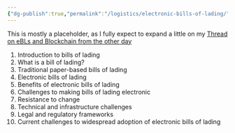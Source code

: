 ```yaml
---
{"dg-publish":true,"permalink":"/logistics/electronic-bills-of-lading/"}
---
```


This is mostly a placeholder, as I fully expect to expand a little on my [Thread on eBLs and Blockchain from the other day](https://mas.to/@moof/109432125072460279)

1.  Introduction to bills of lading
2.  What is a bill of lading?
3.  Traditional paper-based bills of lading
4.  Electronic bills of lading
5.  Benefits of electronic bills of lading
6.  Challenges to making bills of lading electronic
7.  Resistance to change
8.  Technical and infrastructure challenges
9.  Legal and regulatory frameworks
10.  Current challenges to widespread adoption of electronic bills of lading